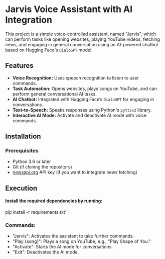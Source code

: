 # Jarvis Voice Assistant with AI Integration

This project is a simple voice-controlled assistant, named "Jarvis", which can perform tasks like opening websites, playing YouTube videos, fetching news, and engaging in general conversation using an AI-powered chatbot based on Hugging Face's `DialoGPT` model.

## Features

- **Voice Recognition:** Uses speech recognition to listen to user commands.
- **Task Automation:** Opens websites, plays songs on YouTube, and can perform general conversational AI tasks.
- **AI Chatbot:** Integrated with Hugging Face’s `DialoGPT` for engaging in conversations.
- **Text-to-Speech:** Speaks responses using Python's `pyttsx3` library.
- **Interactive AI Mode:** Activate and deactivate AI mode with voice commands.

## Installation

### Prerequisites

- Python 3.6 or later
- Git (if cloning the repository)
- [newsapi.org](https://newsapi.org) API key (if you want to integrate news fetching)

## Execution

#### Install the required dependencies by running:
pip install -r requirements.txt'

### Commands:
- "Jarvis": Activates the assistant to take further commands.
- "Play {song}": Plays a song on YouTube, e.g., "Play Shape of You."
- "Activate": Starts the AI mode for conversations.
- "Exit": Deactivates the AI mode.



